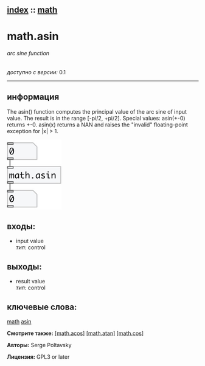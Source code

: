 [index](index.html) :: [math](category_math.html)
---

# math.asin

###### arc sine function

*доступно с версии:* 0.1

---


## информация
The asin() function computes the principal value of the arc sine of input value. The result is in the range [-pi/2, +pi/2]. Special values: asin(+-0) returns +-0. asin(x) returns a NAN and raises the &#34;invalid&#34; floating-point exception for |x| &gt; 1.


[![example](../examples/img/math.asin.jpg)](../examples/pd/math.asin.pd)









## входы:

* input value<br>
_тип:_ control



## выходы:

* result value<br>
_тип:_ control



## ключевые слова:

[math](keywords/math.html)
[asin](keywords/asin.html)



**Смотрите также:**
[\[math.acos\]](math.acos.html)
[\[math.atan\]](math.atan.html)
[\[math.cos\]](math.cos.html)




**Авторы:** Serge Poltavsky




**Лицензия:** GPL3 or later





